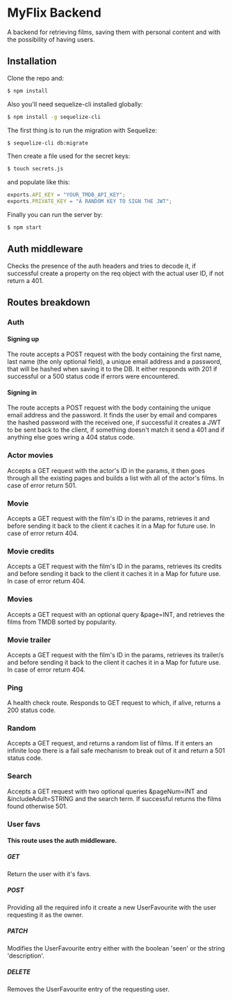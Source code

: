 # MyFlix Backend
A backend for retrieving films, saving them with personal content and with the possibility of having users.

## Installation
Clone the repo and:
```bash
$ npm install
```
Also you'll need sequelize-cli installed globally:
```bash
$ npm install -g sequelize-cli
```
The first thing is to run the migration with Sequelize:
```bash
$ sequelize-cli db:migrate
```
Then create a file used for the secret keys:
```bash
$ touch secrets.js
```
and populate like this:
```javascript
exports.API_KEY = "YOUR_TMDB_API_KEY";
exports.PRIVATE_KEY = "A RANDOM KEY TO SIGN THE JWT";
```
Finally you can run the server by:
```bash
$ npm start
```

## Auth middleware
Checks the presence of the auth headers and tries to decode it, if successful create a property on the req object with the actual user ID, if not return a 401.

## Routes breakdown
### Auth
#### Signing up
The route accepts a POST request with the body containing the first name, last name (the only optional field), a unique email address and a password, that will be hashed when saving it to the DB. It either responds with 201 if successful or a 500 status code if errors were encountered.
#### Signing in
The route accepts a POST request with the body containing the unique email address and the password. It finds the user by email and compares the hashed password with the received one, if successful it creates a JWT to be sent back to the client, if something doesn't match it send a 401 and if anything else goes wring a 404 status code.
### Actor movies
Accepts a GET request with the actor's ID in the params, it then goes through all the existing pages and builds a list with all of the actor's films. In case of error return 501.
### Movie
Accepts a GET request with the film's ID in the params, retrieves it and before sending it back to the client it caches it in a Map for future use. In case of error return 404.
### Movie credits
Accepts a GET request with the film's ID in the params, retrieves its credits and before sending it back to the client it caches it in a Map for future use. In case of error return 404.
### Movies
Accepts a GET request with an optional query &page=INT, and retrieves the films from TMDB sorted by popularity.
### Movie trailer
Accepts a GET request with the film's ID in the params, retrieves its trailer/s and before sending it back to the client it caches it in a Map for future use. In case of error return 404.
### Ping
A health check route. Responds to GET request to which, if alive, returns a 200 status code.
### Random
Accepts a GET request, and returns a random list of films. If it enters an infinite loop there is a fail safe mechanism to break out of it and return a 501 status code.
### Search
Accepts a GET request with two optional queries &pageNum=INT and &includeAdult=STRING and the search term. If successful returns the films found otherwise 501.
### User favs
#### This route uses the auth middleware.
##### GET
Return the user with it's favs.
##### POST
Providing all the required info it create a new UserFavourite with the user requesting it as the owner.
##### PATCH
Modifies the UserFavourite entry either with the boolean 'seen' or the string 'description'.
##### DELETE
Removes the UserFavourite entry of the requesting user.